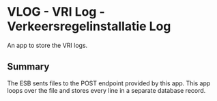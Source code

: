 # VLOG - VRI Log - Verkeersregelinstallatie Log
An app to store the VRI logs.

## Summary
The ESB sents files to the POST endpoint provided by this app. This app loops over the file and stores every line 
in a separate database record. 
